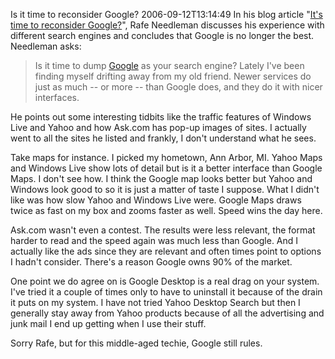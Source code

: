 Is it time to reconsider Google?
2006-09-12T13:14:49
In his blog article "[It's time to reconsider Google?](http://news.com.com/2061-12572_3-6114238.html)", Rafe Needleman discusses his experience with different search engines and concludes that Google is no longer the best. Needleman asks: 

> Is it time to dump [Google](http://www.google.com/) as your search engine? Lately I've been finding myself drifting away from my old friend. Newer services do just as much -- or more -- than Google does, and they do it with nicer interfaces. 

He points out some interesting tidbits like the traffic features of Windows Live and Yahoo and how Ask.com has pop-up images of sites. I actually went to all the sites he listed and frankly, I don't understand what he sees.

Take maps for instance. I picked my hometown, Ann Arbor, MI. Yahoo Maps and Windows Live show lots of detail but is it a better interface than Google Maps. I don't see how. I think the Google map looks better but Yahoo and Windows look good to so it is just a matter of taste I suppose. What I didn't like was how slow Yahoo and Windows Live were. Google Maps draws twice as fast on my box and zooms faster as well. Speed wins the day here.

Ask.com wasn't even a contest. The results were less relevant, the format harder to read and the speed again was much less than Google. And I actually like the ads since they are relevant and often times point to options I hadn't consider. There's a reason Google owns 90% of the market.

One point we do agree on is Google Desktop is a real drag on your system. I've tried it a couple of times only to have to uninstall it because of the drain it puts on my system. I have not tried Yahoo Desktop Search but then I generally stay away from Yahoo products because of all the advertising and junk mail I end up getting when I use their stuff. 

Sorry Rafe, but for this middle-aged techie, Google still rules.

